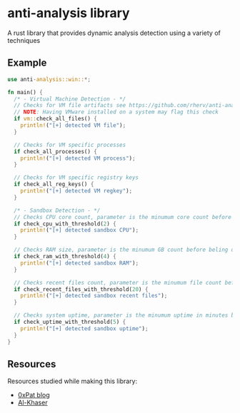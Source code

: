 # anti-analysis library
A rust library that provides dynamic analysis detection using a variety of techniques

## Example
```rust
use anti-analysis::win::*;

fn main() {
  /* - Virtual Machine Detection - */
  // Checks for VM file artifacts see https://github.com/rherv/anti-analysis/blob/main/src/win/vm.rs for checked files
  // NOTE: Having VMware installed on a system may flag this check
  if vm::check_all_files() {
    println!("[+] detected VM file");
  }

  // Checks for VM specific processes
  if check_all_processes() {
    println!("[+] detected VM process");
  }

  // Checks for VM specific registry keys
  if check_all_reg_keys() {
    println!("[+] detected VM regkey");
  }

  /* - Sandbox Detection - */
  // Checks CPU core count, parameter is the minumum core count before beling detected
  if check_cpu_with_threshold(2) {
    println!("[+] detected sandbox CPU");
  }

  // Checks RAM size, parameter is the minumum GB count before beling detected
  if check_ram_with_threshold(4) {
    println!("[+] detected sandbox RAM");
  }

  // Checks recent files count, parameter is the minumum file count before beling detected
  if check_recent_files_with_threshold(20) {
    println!("[+] detected sandbox recent files");
  }

  // Checks system uptime, parameter is the minumum uptime in minutes before beling detected
  if check_uptime_with_threshold(5) {
    println!("[+] detected sandbox uptime");
  }
}
```

## Resources
Resources studied while making this library:
- [0xPat blog](https://0xpat.github.io/)
- [Al-Khaser](https://github.com/LordNoteworthy/al-khaser/tree/master)
